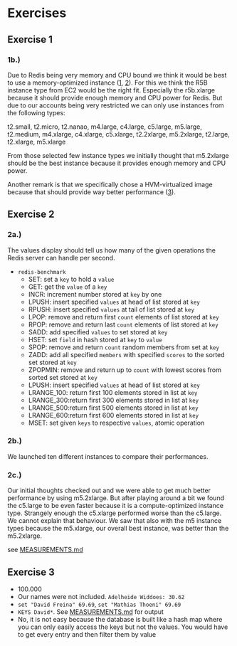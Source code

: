 # Exercises

## Exercise 1

### 1b.)

Due to Redis being very memory and CPU bound we think it would be best to use a memory-optimized instance ([1](https://redislabs.com/blog/5-tips-for-running-redis-over-aws/), [2](https://levelup.gitconnected.com/what-a-redis-migration-taught-us-about-burstable-ec2-instances-508990b002b3)). For this we think the R5B instance type from EC2 would be the right fit. Especially the r5b.xlarge because it should provide enough memory and CPU power for Redis. But due to our accounts being very restricted we can only use instances from the following types:

t2.small, t2.micro, t2.nanao, m4.large, c4.large, c5.large, m5.large, t2.medium, m4.xlarge, c4.xlarge, c5.xlarge, t2.2xlarge, m5.2xlarge, t2.large, t2.xlarge, m5.xlarge

From those selected few instance types we initially thought that m5.2xlarge should be the best instance because it provides enough memory and CPU power.

Another remark is that we specifically chose a HVM-virtualized image because that should provide way better performance ([3](https://redislabs.com/blog/benchmarking-the-new-aws-m3-instances-with-redis/)).

## Exercise 2

### 2a.)

The values display should tell us how many of the given operations the Redis server can handle per second.

* ````redis-benchmark````
  * SET: set a ````key```` to hold a ````value````
  * GET: get the ````value```` of a ````key````
  * INCR: increment number stored at ````key```` by one
  * LPUSH: insert specified ````values```` at head of list stored at ````key````
  * RPUSH: insert specified ````values```` at tail of list stored at ````key````
  * LPOP: remove and return first ````count```` elements of list stored at ````key````
  * RPOP: remove and return last ````count```` elements of list stored at ````key````
  * SADD: add specified ````values```` to set stored at ````key````
  * HSET: set ````field```` in hash stored at ````key```` to ````value````
  * SPOP: remove and return ````count```` random members from set at ````key````
  * ZADD: add all specified ````members```` with specified ````scores```` to the sorted set stored at ````key````
  * ZPOPMIN: remove and return up to ````count```` with lowest scores from sorted set stored at ````key````
  * LPUSH: insert specified ````values```` at head of list stored at ````key````
  * LRANGE_100: return first 100 elements stored in list at ````key````
  * LRANGE_300:return first 300 elements stored in list at ````key````
  * LRANGE_500:return first 500 elements stored in list at ````key````
  * LRANGE_600:return first 600 elements stored in list at ````key````
  * MSET: set given ````keys```` to respective ````values````, atomic operation

### 2b.)

We launched ten different instances to compare their performances.

### 2c.)

Our initial thoughts checked out and we were able to get much better performance by using m5.2xlarge. But after playing around a bit we found the c5.large to be even faster because it is a compute-optimized instance type. Strangely enough the c5.xlarge performed worse than the c5.large. We cannot explain that behaviour. We saw that also with the m5 instance types because the m5.xlarge, our overall best instance, was better than the m5.2xlarge.

see [MEASUREMENTS.md](MEASUREMENTS.md#Exercise2)

## Exercise 3

* 100.000
* Our names were not included. ````Adelheide Widdoes: 30.62````
* ````set "David Freina" 69.69````, ````set "Mathias Thoeni" 69.69````
* ```KEYS David*```. See [MEASUREMENTS.md](MEASUREMENTS.md#Exercise3) for output
* No, it is not easy because the database is built like a hash map where you can only easily access the keys but not the values. You would have to get every entry and then filter them by value